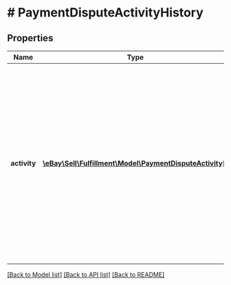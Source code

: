 # # PaymentDisputeActivityHistory

## Properties

Name | Type | Description | Notes
------------ | ------------- | ------------- | -------------
**activity** | [**\eBay\Sell\Fulfillment\Model\PaymentDisputeActivity[]**](PaymentDisputeActivity.md) | This array holds all activities of a payment dispute, from creation to resolution. For each activity, the activity type, the actor, and a timestamp is shown. The getActivities response is dynamic, and grows with each recorded activity. | [optional]

[[Back to Model list]](../../README.md#models) [[Back to API list]](../../README.md#endpoints) [[Back to README]](../../README.md)

